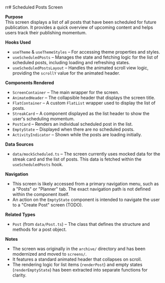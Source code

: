 rr# Scheduled Posts Screen

**Purpose**  
This screen displays a list of all posts that have been scheduled for future publication. It provides a quick overview of upcoming content and helps users track their publishing momentum.

**Hooks Used**  
- `useTheme` & `useThemeStyles` – For accessing theme properties and styles.
- `useScheduledPosts` – Manages the state and fetching logic for the list of scheduled posts, including loading and refreshing states.
- `useScheduledPostsLayout` – Handles the animated scroll view logic, providing the `scrollY` value for the animated header.

**Components Rendered**  
- `ScreenContainer` – The main wrapper for the screen.
- `AnimatedHeader` – The collapsible header that displays the screen title.
- `FlatContainer` – A custom `FlatList` wrapper used to display the list of posts.
- `StreakCard` – A component displayed as the list header to show the user's scheduling momentum.
- `PostCard` – Renders an individual scheduled post in the list.
- `EmptyState` – Displayed when there are no scheduled posts.
- `ActivityIndicator` – Shown while the posts are loading initially.

**Data Sources**  
- `data/mockScheduled.ts` – The screen currently uses mocked data for the streak card and the list of posts. This data is fetched within the `useScheduledPosts` hook.

**Navigation**  
- This screen is likely accessed from a primary navigation menu, such as a "Posts" or "Planner" tab. The exact navigation path is not defined within the component itself.
- An action on the `EmptyState` component is intended to navigate the user to a "Create Post" screen (TODO).

**Related Types**  
- `Post` (from `data/Post.ts`) – The class that defines the structure and methods for a post object.

**Notes**  
- The screen was originally in the `archive/` directory and has been modernized and moved to `screens/`.
- It features a standard animated header that collapses on scroll.
- The rendering logic for list items (`renderPost`) and empty states (`renderEmptyState`) has been extracted into separate functions for clarity. 